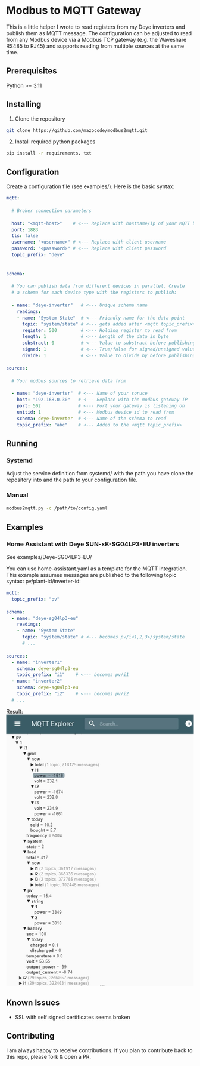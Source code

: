 # Modbus to MQTT Gateway

This is a little helper I wrote to read registers from my Deye inverters and publish them as MQTT message. The configuration can be adjusted to read from any Modbus device via a Modbus TCP gateway (e.g. 
the Waveshare RS485 to RJ45) and supports reading from multiple sources at the same time.

## Prerequisites

Python >= 3.11

## Installing

1. Clone the repository

```bash
git clone https://github.com/mazocode/modbus2mqtt.git
```

2. Install required python packages

```bash
pip install -r requirements. txt
```

## Configuration

Create a configuration file (see examples/). Here is the basic syntax:

```yaml
mqtt:

  # Broker connection parameters

  host: "<mqtt-host>"    # <--- Replace with hostname/ip of your MQTT broker
  port: 1883
  tls: false
  username: "<username>" # <--- Replace with client username
  password: "<password>" # <--- Replace with client password
  topic_prefix: "deye"


schema:

  # You can publish data from different devices in parallel. Create
  # a schema for each device type with the registers to publish:

  - name: "deye-inverter"   # <--- Unique schema name
    readings:
    - name: "System State"  # <--- Friendly name for the data point
      topic: "system/state" # <--- gets added after <mqtt topic_prefix>/<source topic_prefix>
      register: 500         # <--- Holding register to read from
      length: 1             # <--- Length of the data in byte
      substract: 0          # <--- Value to substract before publishing
      signed: 1             # <--- True/false for signed/unsigned value
      divide: 1             # <--- Value to divide by before publishing

sources:

  # Your modbus sources to retrieve data from

  - name: "deye-inverter"  # <--- Name of your soruce
    host: "192.168.0.30"   # <--- Replace with the modbus gateway IP
    port: 502              # <--- Port your gateway is listening on
    unitid: 1              # <--- Modbus device id to read from
    schema: deye-inverter  # <--- Name of the schema to read
    topic_prefix: "abc"    # <--- Added to the <mqtt topic_prefix>
```


## Running

### Systemd

Adjust the service definition from systemd/ with the path you have clone the repository into and the path to your configuration file.

### Manual 

```bash
modbus2mqtt.py -c /path/to/config.yaml
```

## Examples

### Home Assistant with Deye SUN-xK-SG04LP3-EU inverters

See examples/Deye-SG04LP3-EU/

You can use home-assistant.yaml as a template for the MQTT integration. This example assumes messages are published to the following topic syntax: pv/plant-id/inverter-id:

```yaml
mqtt:
  topic_prefix: "pv"

schema:
  - name: "deye-sg04lp3-eu"
    readings:
    - name: "System State"
      topic: "system/state" # <--- becomes pv/i<1,2,3>/system/state
      # ...

sources:
  - name: "inverter1"
    schema: deye-sg04lp3-eu
    topic_prefix: "i1"    # <--- becomes pv/i1
  - name: "inverter2"
    schema: deye-sg04lp3-eu
    topic_prefix: "i2"    # <--- becomes pv/i2
  # ...
```

Result:
![MQQT Explorer Screenshot](examples/Deye-SG04LP3-EU/deye-modbus2mqtt-example.jpg)

## Known Issues

- SSL with self signed certificates seems broken

## Contributing

I am always happy to receive contributions. If you plan to contribute back to this repo, please fork & open a PR.
